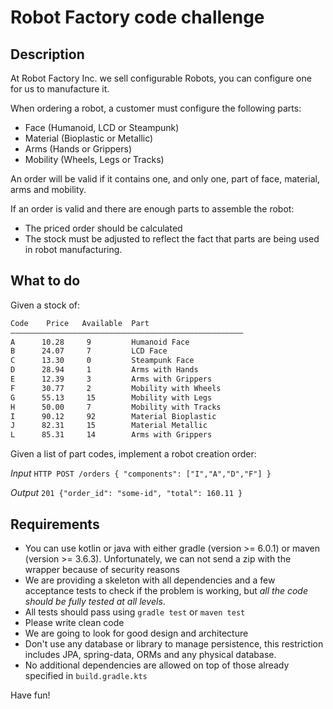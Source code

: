 # Robot Factory code challenge

## Description

At Robot Factory Inc. we sell configurable Robots, you can configure one for us to manufacture it.

When ordering a robot, a customer must configure the following parts:
- Face (Humanoid, LCD or Steampunk)
- Material (Bioplastic or Metallic)
- Arms (Hands or Grippers)
- Mobility (Wheels, Legs or Tracks)

An order will be valid if it contains one, and only one, part of face, material, arms and mobility.

If an order is valid and there are enough parts to assemble the robot:
- The priced order should be calculated
- The stock must be adjusted to reflect the fact that parts are being used in robot manufacturing. 

## What to do

Given a stock of:
```bash
Code    Price   Available  Part     						
————————————————————————————————————————————————————
A      10.28     9	       Humanoid Face  
B      24.07     7	       LCD Face
C      13.30     0	       Steampunk Face
D      28.94     1	       Arms with Hands
E      12.39     3	       Arms with Grippers
F      30.77     2	       Mobility with Wheels
G      55.13     15	       Mobility with Legs
H      50.00     7	       Mobility with Tracks
I      90.12	 92	       Material Bioplastic
J      82.31	 15	       Material Metallic
L      85.31	 14	       Arms with Grippers
```

Given a list of part codes, implement a robot creation order:

*Input*
`HTTP POST /orders { "components": ["I","A","D","F"] }`

*Output*
`201 {"order_id": "some-id", "total": 160.11 }`

## Requirements
- You can use kotlin or java with either gradle (version >= 6.0.1) or maven (version >= 3.6.3). Unfortunately, we can not send a zip with the wrapper because of security reasons
- We are providing a skeleton with all dependencies and a few acceptance tests to check if the problem is working, but *all the code should be fully tested at all levels*.
- All tests should pass using `gradle test` or `maven test`
- Please write clean code
- We are going to look for good design and architecture
- Don't use any database or library to manage persistence, this restriction includes JPA, spring-data, ORMs and any physical database.
- No additional dependencies are allowed on top of those already specified in `build.gradle.kts`

Have fun!
